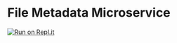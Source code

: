 # File Metadata Microservice
[![Run on Repl.it](https://repl.it/badge/github/freeCodeCamp/boilerplate-npm)](https://replit.com/@ajzal/boilerplate-project-filemetadata)